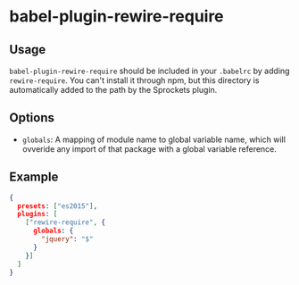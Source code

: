 # babel-plugin-rewire-require

## Usage

`babel-plugin-rewire-require` should be included in your `.babelrc` by adding `rewire-require`. You can't install it through npm, but this directory is automatically added to the path by the Sprockets plugin.

## Options

* `globals`: A mapping of module name to global variable name, which will ovveride any import of that package with a global variable reference.

## Example

```json
{
  presets: ["es2015"],
  plugins: [
    ["rewire-require", {
      globals: {
        "jquery": "$"
      }
    }]
  ]
}
```
